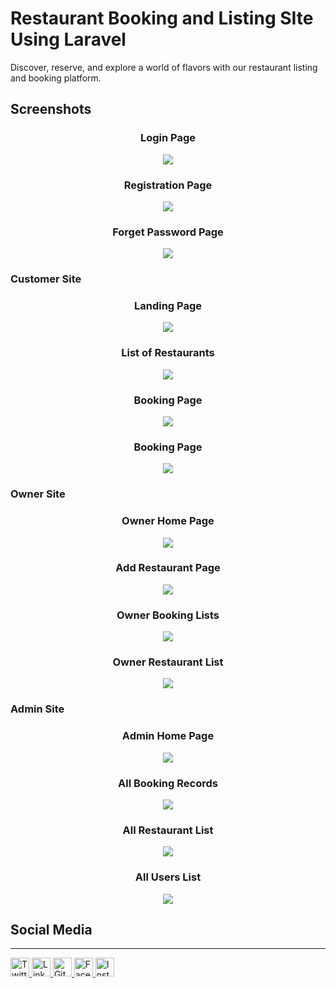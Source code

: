 
# Restaurant Booking and Listing SIte Using Laravel

Discover, reserve, and explore a world of flavors with our restaurant listing and booking platform.

## Screenshots

<h3 align="center">Login Page</h3>
<p align="center">
  <img src="https://github.com/dip112/Restaurent-Booking-and-Listing-Site-Using-Laravel/assets/51451728/df53ec27-d748-4942-8050-2362b5c04d79" />
</p>

<h3 align="center">Registration Page</h3>
<p align="center">
  <img src="https://github.com/dip112/Restaurent-Booking-and-Listing-Site-Using-Laravel/assets/51451728/267cda8e-265e-4e1e-82df-394782895359" />
</p>

<h3 align="center">Forget Password Page</h3>
<p align="center">
  <img src="https://github.com/dip112/Restaurent-Booking-and-Listing-Site-Using-Laravel/assets/51451728/c18e77b8-583a-4032-8235-b1042a82c412" />
</p>

### Customer Site

<h3 align="center">Landing Page</h3>
<p align="center">
  <img src="https://github.com/dip112/Restaurent-Booking-and-Listing-Site-Using-Laravel/assets/51451728/8781dbc6-76a7-4069-bb26-27f02554edf9" />
</p>

<h3 align="center">List of Restaurants</h3>
<p align="center">
  <img src="https://github.com/dip112/Restaurent-Booking-and-Listing-Site-Using-Laravel/assets/51451728/26b7a1ec-40ac-442d-b532-b1479f0cd5c4" />
</p>

<h3 align="center">Booking Page</h3>
<p align="center">
  <img src="https://github.com/dip112/Restaurent-Booking-and-Listing-Site-Using-Laravel/assets/51451728/37f2421b-d606-4126-aaa3-0dd35517a03c" />
</p>

<h3 align="center">Booking Page</h3>
<p align="center">
  <img src="https://github.com/dip112/Restaurent-Booking-and-Listing-Site-Using-Laravel/assets/51451728/db17acb6-ec9b-47b7-9345-577b0ab49195" />
</p>

### Owner Site

<h3 align="center">Owner Home Page</h3>
<p align="center">
  <img src="https://github.com/dip112/Restaurent-Booking-and-Listing-Site-Using-Laravel/assets/51451728/9a24bdcf-f893-4d3b-9fb3-23e1c2221db9" />
</p>

<h3 align="center">Add Restaurant Page</h3>
<p align="center">
  <img src="https://github.com/dip112/Restaurent-Booking-and-Listing-Site-Using-Laravel/assets/51451728/8b455118-5b00-43b6-aec9-cfc5e46884a7" />
</p>

<h3 align="center">Owner Booking Lists</h3>
<p align="center">
  <img src="https://github.com/dip112/Restaurent-Booking-and-Listing-Site-Using-Laravel/assets/51451728/9ebd7169-b56f-4f31-96f3-f353b40983bf" />
</p>

<h3 align="center">Owner Restaurant List</h3>
<p align="center">
  <img src="https://github.com/dip112/Restaurent-Booking-and-Listing-Site-Using-Laravel/assets/51451728/7877ec33-3102-4d59-851f-24215e91656e" />
</p>

### Admin Site

<h3 align="center">Admin Home Page</h3>
<p align="center">
  <img src="https://github.com/dip112/Restaurent-Booking-and-Listing-Site-Using-Laravel/assets/51451728/e948c4ec-801c-4f61-b45d-6859b098595f" />
</p>

<h3 align="center">All Booking Records</h3>
<p align="center">
  <img src="https://github.com/dip112/Restaurent-Booking-and-Listing-Site-Using-Laravel/assets/51451728/bb400005-1d54-40e7-b08b-05aad029b789" />
</p>

<h3 align="center">All Restaurant List</h3>
<p align="center">
  <img src="https://github.com/dip112/Restaurent-Booking-and-Listing-Site-Using-Laravel/assets/51451728/0c44a952-606f-413e-ac82-29b16fc138a1" />
</p>

<h3 align="center">All Users List</h3>
<p align="center">
  <img src="https://github.com/dip112/Restaurent-Booking-and-Listing-Site-Using-Laravel/assets/51451728/dc58eb6d-519f-47d8-845e-913509c29447" />
</p>

## Social Media
<hr/>
<!-- Twitter -->
<a href="https://twitter.com/d_i_p_r_o_y">
  <img src="https://img.icons8.com/color/48/000000/twitter--v1.png" alt="Twitter" width="30" height="30">
</a>

<!-- LinkedIn -->
<a href="https://www.linkedin.com/in/dipankar-roy-b8b28820a/">
  <img src="https://img.icons8.com/color/48/000000/linkedin-circled.png" alt="LinkedIn" width="30" height="30">
</a>

<!-- GitHub -->
<a href="https://github.com/dip112">
  <img src="https://img.icons8.com/material-sharp/48/000000/github.png" alt="GitHub" width="30" height="30">
</a>

<!-- Facebook -->
<a href="https://www.facebook.com/profile.php?id=100023484850605">
  <img src="https://img.icons8.com/color/48/000000/facebook.png" alt="Facebook" width="30" height="30">
</a>

<!-- Instagram -->
<a href="https://www.instagram.com/dipuu_vai/">
  <img src="https://img.icons8.com/fluent/48/000000/instagram-new.png" alt="Instagram" width="30" height="30">
</a>

